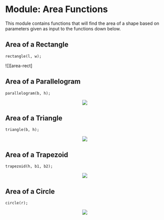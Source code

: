 # Module: Area Functions
This module contains functions that will find the area of a shape based on parameters given as input to the functions down below.

## Area of a Rectangle
```
rectangle(l, w);
```

![][area-rect]

## Area of a Parallelogram
```
parallelogram(b, h);
```
<div style="text-align:center"><img src ="..." /></div>

## Area of a Triangle
```
triangle(b, h);
```
<div style="text-align:center"><img src ="..." /></div>

## Area of a Trapezoid
```
trapezoid(h, b1, b2);
```
<div style="text-align:center"><img src ="..." /></div>

## Area of a Circle
```
circle(r);
```
<div style="text-align:center"><img src ="..." /></div>

[area_rect]: https://raw.githubusercontent.com/ChristoffenOSWorks/libalgebra-rs/master/docs/images/area_rect.gif ""
